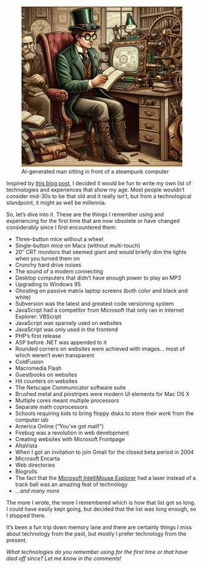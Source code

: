 <figure><img loading="lazy" decoding="async" src="51f21ccf-a633-4286-bf02-ee95d2522d04.jpg" alt="AI-generated man sitting in front of a steampunk computer"><figcaption>AI-generated man sitting in front of a steampunk computer</figcaption></figure>

Inspired by [this blog post](https://davidwalsh.name/im-so-old-1), I decided it would be fun to write my own list of technologies and experiences that show my age. Most people wouldn’t consider mid-30s to be that old and it really isn’t, but from a technological standpoint, it might as well be millennia.

So, let’s dive into it. These are the things I remember using and experiencing for the first time that are now obsolete or have changed considerably since I first encountered them:

-   Three-button mice without a wheel
-   Single-button mice on Macs (without multi-touch)
-   20″ CRT monitors that seemed giant and would briefly dim the lights when you turned them on
-   Crunchy hard drive noises
-   The sound of a modem connecting
-   Desktop computers that didn’t have enough power to play an MP3
-   Upgrading to Windows 95
-   Ghosting on passive matrix laptop screens (both color and black and white)
-   Subversion was the latest and greatest code versioning system
-   JavaScript had a competitor from Microsoft that only ran in Internet Explorer: VBScript
-   JavaScript was sparsely used on websites
-   JavaScript was only used in the frontend
-   PHP’s first release
-   ASP before .NET was appended to it
-   Rounded corners on websites were achieved with images… most of which weren’t even transparent
-   ColdFusion
-   Macromedia Flash
-   Guestbooks on websites
-   Hit counters on websites
-   The Netscape Communicator software suite
-   Brushed metal and pinstripes were modern UI elements for Mac OS X
-   Multiple cores meant multiple processors
-   Separate math coprocessors
-   Schools requiring kids to bring floppy disks to store their work from the computer lab
-   America Online (“You’ve got mail!”)
-   Firebug was a revolution in web development
-   Creating websites with Microsoft Frontpage
-   AltaVista
-   When I got an invitation to join Gmail for the closed beta period in 2004
-   Microsoft Encarta
-   Web directories
-   Blogrolls
-   The fact that the [Microsoft IntelliMouse Explorer](https://www.neowin.net/news/a-quick-look-back-at-the-reveal-of-the-microsoft-intellimouse-explorer-25-years-ago-today/) had a laser instead of a track ball was an amazing feat of technology
-   *…and many more*

The more I wrote, the more I remembered which is how that list got so long. I could have easily kept going, but decided that the list was long enough, so I stopped there.

It’s been a fun trip down memory lane and there are certainly things I miss about technology from the past, but mostly I prefer technology from the present.

*What technologies do you remember using for the first time or that have died off since? Let me know in the comments!*